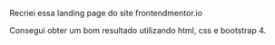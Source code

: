 Recriei essa landing page do site frontendmentor.io

Consegui obter um bom resultado utilizando html, css e bootstrap 4.
